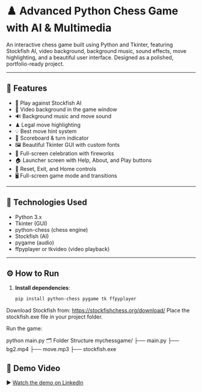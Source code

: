 
# ♟️ Advanced Python Chess Game with AI & Multimedia

An interactive chess game built using Python and Tkinter, featuring Stockfish AI, video background, background music, sound effects, move highlighting, and a beautiful user interface. Designed as a polished, portfolio-ready project.

---

## 🚀 Features

- 🤖 Play against Stockfish AI
- 🎥 Video background in the game window
- 🔊 Background music and move sound
- ♟ Legal move highlighting
- 💡 Best move hint system
- 🏁 Scoreboard & turn indicator
- 🖼 Beautiful Tkinter GUI with custom fonts
- 🎉 Full-screen celebration with fireworks
- 🏠 Launcher screen with Help, About, and Play buttons
- 🔁 Reset, Exit, and Home controls
- 🖥️ Full-screen game mode and transitions

---

## 📂 Technologies Used

- Python 3.x
- Tkinter (GUI)
- python-chess (chess engine)
- Stockfish (AI)
- pygame (audio)
- ffpyplayer or tkvideo (video playback)

---

## ⚙️ How to Run

1. **Install dependencies**:
   ```bash
   pip install python-chess pygame tk ffpyplayer
Download Stockfish from:
https://stockfishchess.org/download/
Place the stockfish.exe file in your project folder.

Run the game:

python main.py
🗂 Folder Structure
mychessgame/
├── main.py
├── bg2.mp4
├── move.mp3
├── stockfish.exe
## 🎥 Demo Video

▶️ [Watch the demo on LinkedIn](https://www.linkedin.com/posts/abhinaya-gasi-5b1b17300_python-ai-chessgame-activity-7347875121727987712-f9mc?utm_source=share&utm_medium=member_android&rcm=ACoAAE0NR5UB7v95RhArZ5N4LLhkfPlGKl2AnPw)
